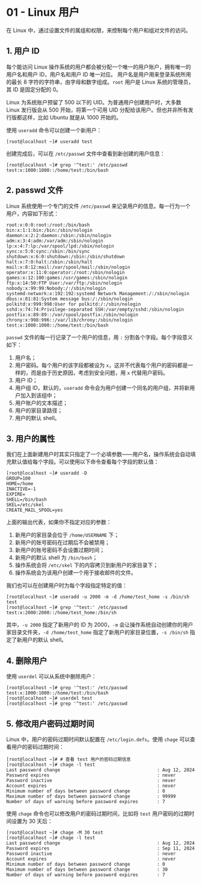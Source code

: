 # 01 - Linux 用户

在 Linux 中，通过设置文件的属组和权限，来控制每个用户和组对文件的访问。

## 1. 用户 ID

每个能访问 Linux 操作系统的用户都会被分配一个唯一的用户账户，拥有唯一的用户名和用户 ID，用户名和用户 ID 唯一对应。
用户名是用户用来登录系统所用的最长 8 字符的字符串，由字母和数字组成。`root` 用户是 Linux 系统的管理员，其 ID 是固定分配的 0。

Linux 为系统账户预留了 500 以下的 UID。为普通用户创建用户时，大多数 Linux 发行版会从 500 开始，将第一个可用 UID 分配给该用户。但也并非所有发行版都这样，比如 Ubuntu 就是从 1000 开始的。

使用 `useradd` 命令可以创建一个新用户：

```
[root@localhost ~]# useradd test
```

创建完成后，可以在 `/etc/passwd` 文件中查看到新创建的用户信息：

```
[root@localhost ~]# grep '^test:' /etc/passwd
test:x:1000:1000::/home/test:/bin/bash
```

## 2. passwd 文件

Linux 系统使用一个专门的文件 `/etc/passwd` 来记录用户的信息。每一行为一个用户，内容如下形式：

```text title="/etc/passwd"
root:x:0:0:root:/root:/bin/bash
bin:x:1:1:bin:/bin:/sbin/nologin
daemon:x:2:2:daemon:/sbin:/sbin/nologin
adm:x:3:4:adm:/var/adm:/sbin/nologin
lp:x:4:7:lp:/var/spool/lpd:/sbin/nologin
sync:x:5:0:sync:/sbin:/bin/sync
shutdown:x:6:0:shutdown:/sbin:/sbin/shutdown
halt:x:7:0:halt:/sbin:/sbin/halt
mail:x:8:12:mail:/var/spool/mail:/sbin/nologin
operator:x:11:0:operator:/root:/sbin/nologin
games:x:12:100:games:/usr/games:/sbin/nologin
ftp:x:14:50:FTP User:/var/ftp:/sbin/nologin
nobody:x:99:99:Nobody:/:/sbin/nologin
systemd-network:x:192:192:systemd Network Management:/:/sbin/nologin
dbus:x:81:81:System message bus:/:/sbin/nologin
polkitd:x:999:998:User for polkitd:/:/sbin/nologin
sshd:x:74:74:Privilege-separated SSH:/var/empty/sshd:/sbin/nologin
postfix:x:89:89::/var/spool/postfix:/sbin/nologin
chrony:x:998:996::/var/lib/chrony:/sbin/nologin
test:x:1000:1000::/home/test:/bin/bash
```

`passwd` 文件的每一行记录了一个用户的信息，用 `:` 分割各个字段。每个字段意义如下：

1. 用户名；
2. 用户密码。每个用户的该字段都被设为 `x`，这并不代表每个用户的密码都是一样的，而是由于历史原因，考虑到安全问题，用 `x` 代替用户密码。
3. 用户 ID；
4. 用户组 ID，默认的，`useradd` 命令会为用户创建一个同名的用户组，并将新用户加入到该组中；
5. 用户账户的文本描述；
6. 用户的家目录路径；
7. 用户的默认 shell。

## 3. 用户的属性

我们在上面新建用户时其实只指定了一个必填参数——用户名，操作系统会自动填充默认值给每个字段。可以使用以下命令查看每个字段的默认值：

```
[root@localhost ~]# useradd -D
GROUP=100
HOME=/home
INACTIVE=-1
EXPIRE=
SHELL=/bin/bash
SKEL=/etc/skel
CREATE_MAIL_SPOOL=yes
```

上面的输出代表，如果你不指定对应的参数：

1. 新用户的家目录会位于 `/home/USERNAME` 下；
2. 新用户的账号密码在过期后不会被禁用；
3. 新用户的账号密码不会设置过期时间；
4. 新用户的默认 shell 为 `/bin/bash`；
5. 操作系统会将 `/etc/skel` 下的内容拷贝到新用户的家目录下；
6. 操作系统会为该用户创建一个用于接收邮件的文件。

我们也可以在创建用户时为每个字段指定特定的值：

```
[root@localhost ~]# useradd -u 2000 -m -d /home/test_home -s /bin/sh test
[root@localhost ~]# grep '^test:' /etc/passwd
test:x:2000:2000::/home/test_home:/bin/sh
```

其中，`-u 2000` 指定了新用户的 ID 为 2000，`-m` 会让操作系统自动创建你的用户家目录文件夹，`-d /home/test_home` 指定了新用户的家目录位置，`-s /bin/sh` 指定了新用户的默认 shell。

## 4. 删除用户

使用 `userdel` 可以从系统中删除用户：

```
[root@localhost ~]# grep '^test:' /etc/passwd
test:x:1000:1000::/home/test:/bin/bash
[root@localhost ~]# userdel test
[root@localhost ~]# grep '^test:' /etc/passwd
```

## 5. 修改用户密码过期时间

Linux 中，用户的密码过期时间默认配置在 `/etc/login.defs`。使用 `chage` 可以查看用户的密码过期时间：

```
[root@localhost ~]# # 查看 test 用户的密码过期信息
[root@localhost ~]# chage -l test
Last password change                                    : Aug 12, 2024
Password expires                                        : never
Password inactive                                       : never
Account expires                                         : never
Minimum number of days between password change          : 0
Maximum number of days between password change          : 99999
Number of days of warning before password expires       : 7
```

使用 `chage` 命令也可以修改用户的密码过期时间，比如将 `test` 用户密码的过期时间设置为 30 天后：

```
[root@localhost ~]# chage -M 30 test
[root@localhost ~]# chage -l test
Last password change                                    : Aug 12, 2024
Password expires                                        : Sep 11, 2024
Password inactive                                       : never
Account expires                                         : never
Minimum number of days between password change          : 0
Maximum number of days between password change          : 30
Number of days of warning before password expires       : 7
```

